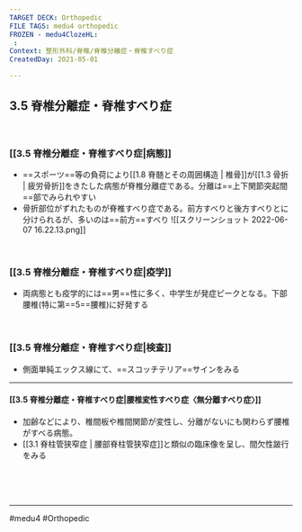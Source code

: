 ```yaml
---
TARGET DECK: Orthopedic
FILE TAGS: medu4 orthopedic
FROZEN - medu4ClozeHL:
 : 
Context: 整形外科/脊椎/脊椎分離症・脊椎すべり症
CreatedDay: 2021-05-01

---
```


## 3.5 脊椎分離症・脊椎すべり症

<br>


### [[3.5 脊椎分離症・脊椎すべり症|病態]]
* ==スポーツ==等の負荷により[[1.8 脊髄とその周囲構造 | 椎骨]]が[[1.3 骨折 | 疲労骨折]]をきたした病態が脊椎分離症である。分離は==上下関節突起間==部でみられやすい
* 骨折部位がずれたものが脊椎すべり症である。前方すべりと後方すべりとに分けられるが、多いのは==前方==すべり
![[スクリーンショット 2022-06-07 16.22.13.png]]
<!--ID: 1619848152319-->



<br>

### [[3.5 脊椎分離症・脊椎すべり症|疫学]]
* 両病態とも疫学的には==男==性に多く、中学生が発症ピークとなる。下部腰椎(特に第==5==腰椎)に好発する
<!--ID: 1619848152333-->


<br>

### [[3.5 脊椎分離症・脊椎すべり症|検査]]
* 側面単純エックス線にて、==スコッチテリア==サインをみる
<!--ID: 1619848152340-->



---

#### [[3.5 脊椎分離症・脊椎すべり症|腰椎変性すべり症〈無分離すべり症〉]]
* 加齢などにより、椎間板や椎間関節が変性し、分離がないにも関わらず腰椎がすべる病態。
* [[3.1 脊柱管狭窄症 | 腰部脊柱管狭窄症]]と類似の臨床像を呈し、間欠性跛行をみる


<br><br><br>

---
#medu4 #Orthopedic
